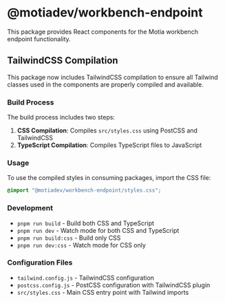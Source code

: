 # @motiadev/workbench-endpoint

This package provides React components for the Motia workbench endpoint functionality.

## TailwindCSS Compilation

This package now includes TailwindCSS compilation to ensure all Tailwind classes used in the components are properly compiled and available.

### Build Process

The build process includes two steps:
1. **CSS Compilation**: Compiles `src/styles.css` using PostCSS and TailwindCSS
2. **TypeScript Compilation**: Compiles TypeScript files to JavaScript

### Usage

To use the compiled styles in consuming packages, import the CSS file:

```css
@import "@motiadev/workbench-endpoint/styles.css";
```

### Development

- `pnpm run build` - Build both CSS and TypeScript
- `pnpm run dev` - Watch mode for both CSS and TypeScript
- `pnpm run build:css` - Build only CSS
- `pnpm run dev:css` - Watch mode for CSS only

### Configuration Files

- `tailwind.config.js` - TailwindCSS configuration
- `postcss.config.js` - PostCSS configuration with TailwindCSS plugin
- `src/styles.css` - Main CSS entry point with Tailwind imports